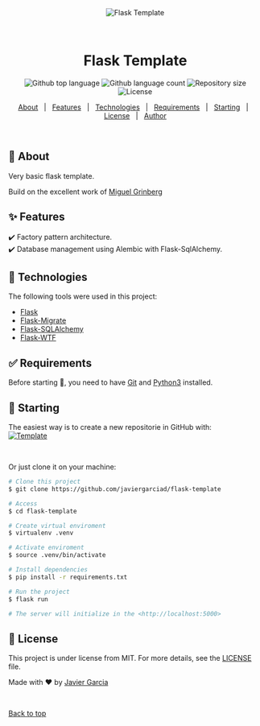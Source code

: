 <div align="center" id="top">
  <img src="./.github/app.gif" alt="Flask Template" />

  &#xa0;

  <!-- <a href="https://flasktemplate.netlify.app">Demo</a> -->
</div>

<h1 align="center">Flask Template</h1>

<p align="center">
  <img alt="Github top language" src="https://img.shields.io/github/languages/top/javiergarciad/flask-template?color=56BEB8">

  <img alt="Github language count" src="https://img.shields.io/github/languages/count/javiergarciad/flask-template?color=56BEB8">

  <img alt="Repository size" src="https://img.shields.io/github/repo-size/javiergarciad/flask-template?color=56BEB8">

  <img alt="License" src="https://img.shields.io/github/license/javiergarciad/flask-template?color=56BEB8">

  <!-- <img alt="Github issues" src="https://img.shields.io/github/issues/javiergarciad/flask-template?color=56BEB8" /> -->

  <!-- <img alt="Github forks" src="https://img.shields.io/github/forks/javiergarciad/flask-template?color=56BEB8" /> -->

  <!-- <img alt="Github stars" src="https://img.shields.io/github/stars/javiergarciad/flask-template?color=56BEB8" /> -->
</p>

<!-- Status -->

<!-- <h4 align="center">
	🚧  Flask Template 🚀 Under construction...  🚧
</h4>

<hr> -->

<p align="center">
  <a href="#dart-about">About</a> &#xa0; | &#xa0;
  <a href="#sparkles-features">Features</a> &#xa0; | &#xa0;
  <a href="#rocket-technologies">Technologies</a> &#xa0; | &#xa0;
  <a href="#white_check_mark-requirements">Requirements</a> &#xa0; | &#xa0;
  <a href="#checkered_flag-starting">Starting</a> &#xa0; | &#xa0;
  <a href="#memo-license">License</a> &#xa0; | &#xa0;
  <a href="https://github.com/javiergarciad" target="_blank">Author</a>
</p>

<br>

## :dart: About ##

Very basic flask template.

Build on the excellent work of  <a href="https://blog.miguelgrinberg.com/post/the-flask-mega-tutorial-part-i-hello-world" target="_blank">Miguel Grinberg</a>

## :sparkles: Features ##

:heavy_check_mark:  Factory pattern architecture.\
:heavy_check_mark: Database management using Alembic with Flask-SqlAlchemy.

## :rocket: Technologies ##

The following tools were used in this project:

- [Flask](https://flask.palletsprojects.com/)
- [Flask-Migrate](https://flask-migrate.readthedocs.io/)
- [Flask-SQLAlchemy](https://flask-sqlalchemy.palletsprojects.com/)
- [Flask-WTF](https://flask-wtf.readthedocs.io/)


## :white_check_mark: Requirements ##

Before starting :checkered_flag:, you need to have [Git](https://git-scm.com) and [Python3](https://python.org/) installed.

## :checkered_flag: Starting ##

The easiest way is to create a new repositorie in GitHub with:
<br>
<a href="https://github.com/javiergarciad/flask-template/generate"><img alt="Template" src="https://img.shields.io/badge/Github-Use%20template-green"></a>

<br>

Or just clone it on your machine:
<br>

```bash
# Clone this project
$ git clone https://github.com/javiergarciad/flask-template

# Access
$ cd flask-template

# Create virtual enviroment
$ virtualenv .venv

# Activate enviroment
$ source .venv/bin/activate

# Install dependencies
$ pip install -r requirements.txt

# Run the project
$ flask run

# The server will initialize in the <http://localhost:5000>
```

## :memo: License ##

This project is under license from MIT. For more details, see the [LICENSE](LICENSE.md) file.


Made with :heart: by <a href="https://github.com/javiergarciad" target="_blank">Javier Garcia</a>

&#xa0;

<a href="#top">Back to top</a>
